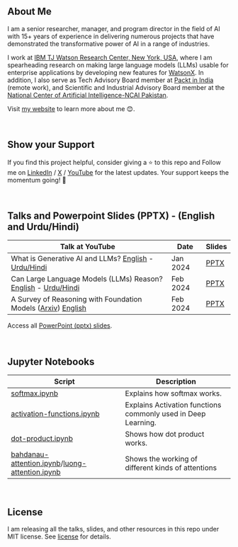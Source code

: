 ## About Me

I am a senior researcher, manager, and program director in the field of AI with 15+ years of experience in delivering numerous projects that have demonstrated the transformative power of AI in a range of industries.

I work at [IBM TJ Watson Research Center, New York, USA](http://www.ibm.com/), where I am spearheading research on making large language models (LLMs) usable for enterprise applications by developing new features for [WatsonX](https://watsonx.ai/). In addition, I also serve as Tech Advisory Board member at [Packt in India](https://www.packtpub.com/) (remote work), and Scientific and Industrial Advisory Board member at the [National Center of Artificial Intelligence-NCAI Pakistan](https://ncai.pk/).
 
Visit [my website](https://asimmunawar.github.io/) to learn more about me :blush:.

&nbsp;

## Show your Support

If you find this project helpful, consider giving a ⭐️ to this repo and Follow me on [LinkedIn](https://www.linkedin.com/in/asimmunawar/) / [X](https://x.com/asimunawar) / [YouTube](https://www.youtube.com/@asimmunawar) for the latest updates. Your support keeps the momentum going! 🌟

&nbsp;

## Talks and Powerpoint Slides (PPTX) - (English and Urdu/Hindi)

| Talk at YouTube    | Date    | Slides  |
| ------------------ | ------- | ------- |
| What is Generative AI and LLMs? [English](https://youtu.be/AneKPA_0b0s?si=mnalVtWn0xMS_PEp) - [Urdu/Hindi](https://youtu.be/yS6HqwG324I)  | Jan 2024   | [PPTX](https://github.com/asimmunawar/ai-talks/blob/main/docs/presentations/WhatIsGenAI202401.pptx) |
| Can Large Language Models (LLMs) Reason? [English](https://youtu.be/RXG85xI23-o?si=4BTeNuh4iRQm9Asy) - [Urdu/Hindi](https://youtu.be/UUXIqo87r-Y) | Feb 2024 | [PPTX](https://github.com/asimmunawar/ai-talks/blob/main/docs/presentations/ReasoningWithLLMs202402.pptx) |
| A Survey of Reasoning with Foundation Models ([Arxiv](https://arxiv.org/abs/2312.11562)) [English](https://youtu.be/JxSt8jDbvHo?si=tnAdg8e-pUvMckl7) | Feb 2024 | [PPTX](https://github.com/asimmunawar/ai-talks/blob/main/docs/presentations/003-SurveyOfReasoning202402.pptx) |

Access all [PowerPoint (pptx) slides](https://github.com/asimmunawar/ai-talks/docs/presentations).

&nbsp;

## Jupyter Notebooks

| Script    | Description |
| ------ | ------- |
| [softmax.ipynb](https://github.com/asimmunawar/ai-talks/blob/main/src/jupyter-notebooks/softmax.ipynb)   | Explains how softmax works.    |
| [activation-functions.ipynb](https://github.com/asimmunawar/ai-talks/blob/main/src/jupyter-notebooks/activation-functions.ipynb)   | Explains Activation functions commonly used in Deep Learning.   |
| [dot-product.ipynb](https://github.com/asimmunawar/ai-talks/blob/main/src/jupyter-notebooks/dot-product.ipynb)   | Shows how dot product works.   |
| [bahdanau-attention.ipynb](https://github.com/asimmunawar/ai-talks/blob/main/src/jupyter-notebooks/bahdanau-attention.ipynb)/[luong-attention.ipynb](https://github.com/asimmunawar/ai-talks/blob/main/src/jupyter-notebooks/luong-attention.ipynb) | Shows the working of different kinds of attentions |

&nbsp;

## License
I am releasing all the talks, slides, and other resources in this repo under MIT license. See [license](https://github.com/asimmunawar/ai-talks/blob/main/License) for details.